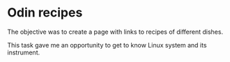# Odin recipes

The objective was to create a page with links to recipes of different dishes.

This task gave me an opportunity to get to know Linux system and its instrument.